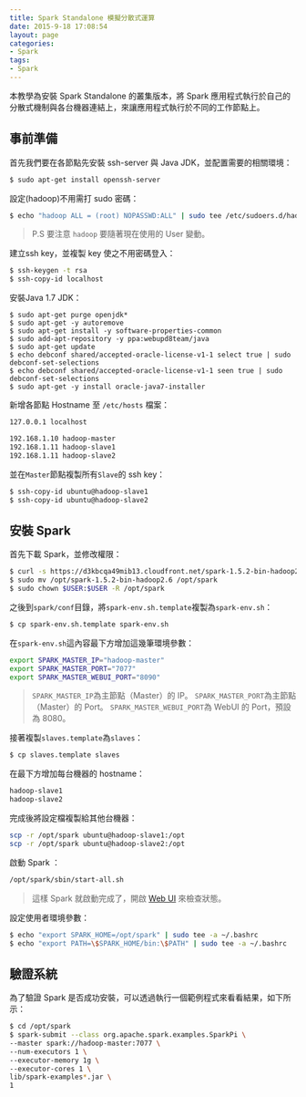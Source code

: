 ```yaml
---
title: Spark Standalone 模擬分散式運算
date: 2015-9-18 17:08:54
layout: page
categories:
- Spark
tags:
- Spark
---
```

本教學為安裝 Spark Standalone 的叢集版本，將 Spark 應用程式執行於自己的分散式機制與各台機器連結上，來讓應用程式執行於不同的工作節點上。

<!--more-->

## 事前準備
首先我們要在各節點先安裝 ssh-server 與 Java JDK，並配置需要的相關環境：
```sh
$ sudo apt-get install openssh-server
```

設定<user>(hadoop)不用需打 sudo 密碼：
```sh
$ echo "hadoop ALL = (root) NOPASSWD:ALL" | sudo tee /etc/sudoers.d/hadoop && sudo chmod 440 /etc/sudoers.d/hadoop
```
> P.S 要注意 `hadoop` 要隨著現在使用的 User 變動。

建立ssh key，並複製 key 使之不用密碼登入：
```sh
$ ssh-keygen -t rsa
$ ssh-copy-id localhost
```

安裝Java 1.7 JDK：
```
$ sudo apt-get purge openjdk*
$ sudo apt-get -y autoremove
$ sudo apt-get install -y software-properties-common
$ sudo add-apt-repository -y ppa:webupd8team/java
$ sudo apt-get update
$ echo debconf shared/accepted-oracle-license-v1-1 select true | sudo debconf-set-selections
$ echo debconf shared/accepted-oracle-license-v1-1 seen true | sudo debconf-set-selections
$ sudo apt-get -y install oracle-java7-installer
```

新增各節點 Hostname 至 `/etc/hosts` 檔案：
```sh
127.0.0.1 localhost

192.168.1.10 hadoop-master
192.168.1.11 hadoop-slave1
192.168.1.11 hadoop-slave2
```

並在```Master```節點複製所有```Slave```的 ssh key：
```sh
$ ssh-copy-id ubuntu@hadoop-slave1
$ ssh-copy-id ubuntu@hadoop-slave2
```
## 安裝 Spark
首先下載 Spark，並修改權限：
```sh
$ curl -s https://d3kbcqa49mib13.cloudfront.net/spark-1.5.2-bin-hadoop2.6.tgz | sudo tar -xz -C /opt/
$ sudo mv /opt/spark-1.5.2-bin-hadoop2.6 /opt/spark
$ sudo chown $USER:$USER -R /opt/spark
```

之後到`spark/conf`目錄，將`spark-env.sh.template`複製為`spark-env.sh`：
```sh
$ cp spark-env.sh.template spark-env.sh
```

在`spark-env.sh`這內容最下方增加這幾筆環境參數：
```sh
export SPARK_MASTER_IP="hadoop-master"  
export SPARK_MASTER_PORT="7077"
export SPARK_MASTER_WEBUI_PORT="8090"   
```
> `SPARK_MASTER_IP`為主節點（Master）的 IP。
> `SPARK_MASTER_PORT`為主節點（Master）的 Port。
> `SPARK_MASTER_WEBUI_PORT`為 WebUI 的 Port，預設為 8080。

接著複製`slaves.template`為`slaves`：
```sh
$ cp slaves.template slaves
```

在最下方增加每台機器的 hostname：
```sh
hadoop-slave1
hadoop-slave2
```

完成後將設定檔複製給其他台機器：
```sh
scp -r /opt/spark ubuntu@hadoop-slave1:/opt
scp -r /opt/spark ubuntu@hadoop-slave2:/opt
```

啟動 Spark ：
```sh
/opt/spark/sbin/start-all.sh
```
> 這樣 Spark 就啟動完成了，開啟 [Web UI](http://<ip>:8090) 來檢查狀態。

設定使用者環境參數：
```sh
$ echo "export SPARK_HOME=/opt/spark" | sudo tee -a ~/.bashrc
$ echo "export PATH=\$SPARK_HOME/bin:\$PATH" | sudo tee -a ~/.bashrc
```

## 驗證系統
為了驗證 Spark 是否成功安裝，可以透過執行一個範例程式來看看結果，如下所示：
```sh
$ cd /opt/spark
$ spark-submit --class org.apache.spark.examples.SparkPi \
--master spark://hadoop-master:7077 \
--num-executors 1 \
--executor-memory 1g \
--executor-cores 1 \
lib/spark-examples*.jar \
1
```
